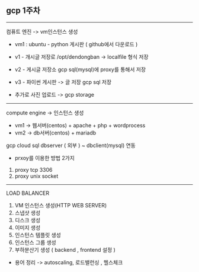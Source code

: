 ## gcp 1주차 

---------------------------------
컴퓨트 엔진 -> vm인스턴스 생성
- vm1 : ubuntu - python 게시판 ( github에서 다운로드 )
- v1 - 개시글 저장로 /opt/dendongban -> localfile 형식 저장
- v2 - 게시글 저장소 gcp sql(mysql)에 proxy를 통해서 저장

- v3 - 파이썬 게시판 -> 글 저장 gcp sql 저장 
+ 추가로 사진 업로드 -> gcp storage


-------------------------------
compute engine -> 인스턴스 생성
- vm1 -> 웹서버(centos) + apache + php + wordprocess
- vm2 -> db서버(centos) + mariadb

gcp cloud sql
    dbserver ( 외부 ) ~ dbclient(mysql) 연동
- prxoy를 이용한 방법 2가지 
1) proxy tcp 3306 
2) proxy unix socket

----------------------------------

LOAD BALANCER

1) VM 인스턴스 생성(HTTP WEB SERVER)
2) 스냅샷 생성
3) 디스크 생성
4) 이미지 생성
5) 인스턴스 템플릿 생성 
6) 인스턴스 그룹 생성
7) 부하분산기 생성 ( backend , frontend 설정 )

+ 용어 정리 
-> autoscaling, 로드밸런싱 , 헬스체크 

